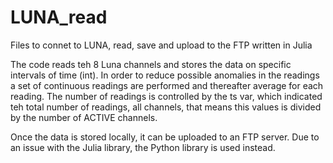 # LUNA_read
Files to connet to LUNA, read, save and upload to the FTP written in Julia

The code reads teh 8 Luna channels and stores the data on specific intervals of time (int). In order to reduce possible anomalies in the readings a set of continuous readings are performed and thereafter average for each reading. The number of readings is controlled by the ts var, which indicated teh total number of readings, all channels, that means this values is divided by the number of ACTIVE channels.

Once the data is stored locally, it can be uploaded to an FTP server. Due to an issue with the Julia library, the Python library is used instead.

